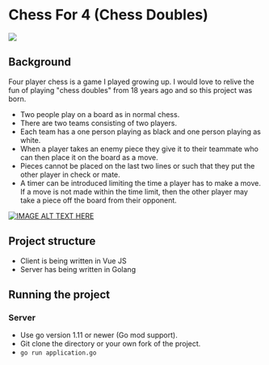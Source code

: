 # Chess For 4 (Chess Doubles)
<a href="https://goreportcard.com/report/github.com/team142/chessfor4"><img src="https://goreportcard.com/badge/github.com/team142/chessfor4" /></a>

## Background

Four player chess is a game I played growing up. I would love to relive the fun of playing "chess doubles" from 18 years ago and so this project was born.

- Two people play on a board as in normal chess.
- There are two teams consisting of two players.
- Each team has a one person playing as black and one person playing as white.
- When a player takes an enemy piece they give it to their teammate who can then place it on the board as a move.
- Pieces cannot be placed on the last two lines or such that they put the other player in check or mate.
- A timer can be introduced limiting the time a player has to make a move. If a move is not made within the time limit, then the other player may take a piece off the board from their opponent.

[![IMAGE ALT TEXT HERE](https://img.youtube.com/vi/3P7odVjrMiM/0.jpg)](https://www.youtube.com/watch?v=3P7odVjrMiM)


## Project structure

- Client is being written in Vue JS
- Server has being written in Golang

## Running the project

### Server
- Use go version 1.11 or newer (Go mod support).
- Git clone the directory or your own fork of the project.
- `go run application.go`


